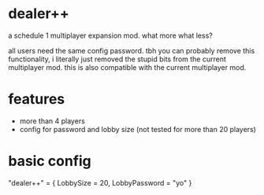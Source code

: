 # dealer++
a schedule 1 multiplayer expansion mod. what more what less?

all users need the same config password. tbh you can probably remove this functionality, i literally just removed the stupid bits from the current multiplayer mod.
this is also compatible with the current multiplayer mod. 

# features
- more than 4 players
- config for password and lobby size (not tested for more than 20 players)

# basic config
"dealer++" = { LobbySize = 20, LobbyPassword = "yo" }
